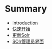 # Summary

* [Introduction](README.md)
* [快速开始](gettingstarted.md)
* [更新Solr](upgrading_solr.md)
* [SOlr管理员界面](admin_interface.md)

